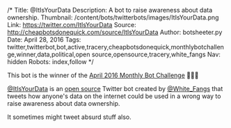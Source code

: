 /*
Title: @ItIsYourData
Description: A bot to raise awareness about data ownership.
Thumbnail: /content/bots/twitterbots/images/ItIsYourData.png
Link: https://twitter.com/ItIsYourData
Source: http://cheapbotsdonequick.com/source/ItIsYourData
Author: botsheeter.py
Date: April 28, 2016
Tags: twitter,twitterbot,bot,active,tracery,cheapbotsdonequick,monthlybotchallenge,winner,data,political,open source,opensource,tracery,white_fangs
Nav: hidden
Robots: index,follow
*/

<div class="note">
  <p>
    This bot is the winner of the <a href="/monthly-bot-challenge/2016-april/">April 2016 Monthly Bot Challenge</a> 👏👏👏
  </p>
</div>

[@ItIsYourData](https://twitter.com/ItIsYourData) is an [open source](http://cheapbotsdonequick.com/source/ItIsYourData) Twitter bot created by [@White_Fangs](https://twitter.com/White_fangs) that tweets how anyone's data on the internet could be used in a wrong way to raise awareness about data ownership.

It sometimes might tweet absurd stuff also.
